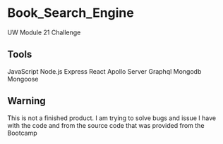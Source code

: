 # Book_Search_Engine
UW Module 21 Challenge

## Tools

JavaScript
Node.js
Express
React
Apollo Server
Graphql
Mongodb
Mongoose

## Warning

This is not a finished product. I am trying to solve bugs and issue I have with the code and from the source code that was provided from the Bootcamp

